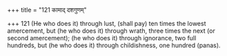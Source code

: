+++
title = "121 कामाद् दशगुणम्"

+++
121	(He who does it) through lust, (shall pay) ten times the lowest amercement, but (he who does it) through wrath, three times the next (or second amercement); (he who does it) through ignorance, two full hundreds, but (he who does it) through childishness, one hundred (panas).